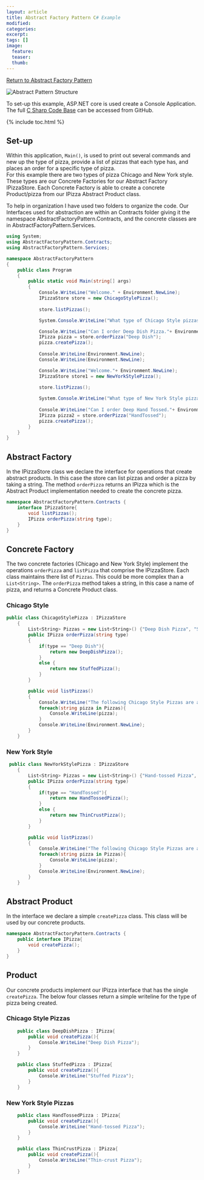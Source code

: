 ```yaml
---
layout: article
title: Abstract Factory Pattern C# Example
modified:
categories: 
excerpt: 
tags: []
image:
  feature: 
  teaser:
  thumb:
---
```


<a href="{{ site.url }}/creational/abstractfactory" class="btn"> <i class="fa fa-arrow-left" aria-hidden="true"></i> Return to Abstract Factory Pattern</a>

![Abstract Pattern Structure](http://www.dofactory.com/images/diagrams/net/abstract.gif)

To set-up this example,  ASP.NET core is used create a Console Application. The full <a href="https://github.com/2joephillips/DPatterns-Examples/tree/master/creational/abstractFactory/csharp" target="_blank">C Sharp Code Base</a> can be accessed from GitHub.

{% include toc.html %}

## Set-up
Within this application, <code>Main()</code>, is used to print out several commands and new up the type of 
pizza, provide a list of pizzas that each type has, and places an order for a specific type of pizza.  
For this example there are two types of pizza Chicago and New York style. These types are our Concrete Factories for our Abstract Factory IPizzaStore.
Each Concrete Factory is able to create a concrete Product/pizza from our IPizza Abstract Product class.

To help in organization I have used two folders to organize the code. Our Interfaces used for abstraction are within an Contracts folder giving it the namespace
AbstractFactoryPattern.Contracts, and the concrete classes are in AbstractFactoryPattern.Services.

```csharp
using System;
using AbstractFactoryPattern.Contracts;
using AbstractFactoryPattern.Services;

namespace AbstractFactoryPattern
{
    public class Program
    {
        public static void Main(string[] args)
        {
            Console.WriteLine("Welcome." + Environment.NewLine);
            IPizzaStore store = new ChicagoStylePizza();
            
            store.listPizzas();

            System.Console.WriteLine("What type of Chicago Style pizzas' do you have?"+ Environment.NewLine);

            Console.WriteLine("Can I order Deep Dish Pizza."+ Environment.NewLine);  
            IPizza pizza = store.orderPizza("Deep Dish");
            pizza.createPizza();
            
            Console.WriteLine(Environment.NewLine);
            Console.WriteLine(Environment.NewLine);

            Console.WriteLine("Welcome."+ Environment.NewLine);
            IPizzaStore store1 = new NewYorkStylePizza();
            
            store.listPizzas();

            System.Console.WriteLine("What type of New York Style pizzas' do you have?"+ Environment.NewLine);
            
            Console.WriteLine("Can I order Deep Hand Tossed."+ Environment.NewLine);
            IPizza pizza2 = store.orderPizza("HandTossed");
            pizza.createPizza();
        }
    }
}
```

## Abstract Factory

In the IPizzaStore class we declare the interface for operations that create abstract products. In this case
the store can list pizzas and order a pizza by taking a string. The method <code>orderPizza</code> returns an IPizza which is the 
Abstract Product implementation needed to create the concrete pizza.

```csharp
namespace AbstractFactoryPattern.Contracts {
    interface IPizzaStore{
        void listPizzas();
        IPizza orderPizza(string type);
    }
}
```

## Concrete Factory

The two concrete factories (Chicago and New York Style) implement the operations <code>orderPizza</code> and <code>listPizza</code> that comprise the IPizzaStore.
Each class maintains there list of <code>Pizzas</code>. This could be more complex than a <code>List&lt;String></code>. The <code>orderPizza</code>
method takes a string, in this case a name of pizza, and returns a Concrete Product class. 

### Chicago Style
```csharp
public class ChicagoStylePizza : IPizzaStore
    {
        List<String> Pizzas = new List<String>() {"Deep Dish Pizza", "Stuffed Pizza"};
        public IPizza orderPizza(string type)
        {
            if(type == "Deep Dish"){
                return new DeepDishPizza();
            }
            else {
                return new StuffedPizza();
            }
        }

        public void listPizzas()
        {
            Console.WriteLine("The following Chicago Style Pizzas are available");
            foreach(string pizza in Pizzas){
                Console.WriteLine(pizza);
            }
            Console.WriteLine(Environment.NewLine);
        }
    }
```
### New York Style
```csharp
 public class NewYorkStylePizza : IPizzaStore
    {
        List<String> Pizzas = new List<String>() {"Hand-tossed Pizza", "Thin-crust Pizza"};
        public IPizza orderPizza(string type)
        {
            if(type == "HandTossed"){
                return new HandTossedPizza();
            }
            else {
                return new ThinCrustPizza();
            }
        }

        public void listPizzas()
        {
            Console.WriteLine("The following Chicago Style Pizzas are available" );
            foreach(string pizza in Pizzas){
                Console.WriteLine(pizza);
            }
            Console.WriteLine(Environment.NewLine);
        }
    }
```

## Abstract Product
In the interface we declare a simple <code>createPizza</code> class. This class will be used by our concrete products. 

```csharp
namespace AbstractFactoryPattern.Contracts {
    public interface IPizza{
        void createPizza();
    }
}
```

## Product
Our concrete products implement our IPizza interface that has the single  <code>createPizza</code>. The below four classes return a simple writeline 
for the type of pizza being created.

### Chicago Style Pizzas
```csharp
    public class DeepDishPizza : IPizza{
        public void createPizza(){
            Console.WriteLine("Deep Dish Pizza");
        }
    }
```

```csharp
    public class StuffedPizza : IPizza{
        public void createPizza(){
            Console.WriteLine("Stuffed Pizza");
        }
    }
```

### New York Style Pizzas
```csharp
    public class HandTossedPizza : IPizza{
        public void createPizza(){
            Console.WriteLine("Hand-tossed Pizza");
        }
    }
```

```csharp
    public class ThinCrustPizza : IPizza{
        public void createPizza(){
            Console.WriteLine("Thin-crust Pizza");
        }
    }
```